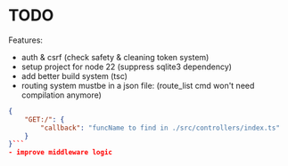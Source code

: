 # TODO

Features:
- auth & csrf (check safety & cleaning token system)
- setup project for node 22 (suppress sqlite3 dependency)
- add better build system (tsc)
- routing system mustbe in a json file: (route_list cmd won't need compilation anymore)
```json
{
    "GET:/": {
        "callback": "funcName to find in ./src/controllers/index.ts"
    }
}```
- improve middleware logic

